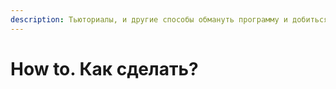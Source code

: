 ```yaml
---
description: Тьюториалы, и другие способы обмануть программу и добиться нужного функционала
---
```


# How to. Как сделать?

